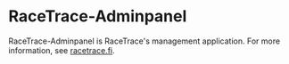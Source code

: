 RaceTrace-Adminpanel
====================
RaceTrace-Adminpanel is RaceTrace's management application. For more information, see [racetrace.fi](http://racetrace.fi).